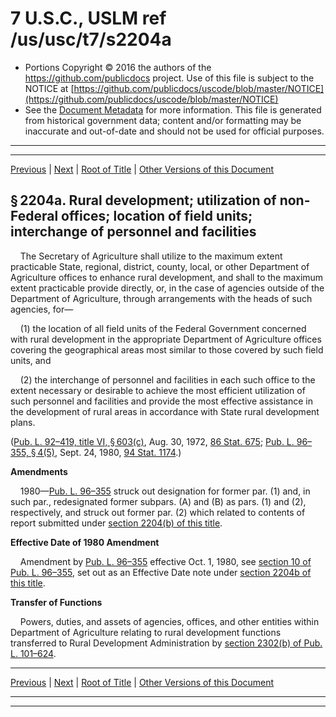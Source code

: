 ---
---

# 7 U.S.C., USLM ref /us/usc/t7/s2204a

* Portions Copyright © 2016 the authors of the https://github.com/publicdocs project.
  Use of this file is subject to the NOTICE at [https://github.com/publicdocs/uscode/blob/master/NOTICE](https://github.com/publicdocs/uscode/blob/master/NOTICE)
* See the [Document Metadata](././../../../..//README.md) for more information.
  This file is generated from historical government data; content and/or formatting may be inaccurate and out-of-date and should not be used for official purposes.

----------
----------

[Previous](./../../../..//us/usc/t7/ch55/m__us_usc_t7_s2204.md) | [Next](./../../../..//us/usc/t7/ch55/m__us_usc_t7_s2204b.md) | [Root of Title](./../../../../) | [Other Versions of this Document](https://publicdocs.github.io/go/links?ns=uslm&ref=%2Fus%2Fusc%2Ft7%2Fs2204a)

## § 2204a. Rural development; utilization of non-Federal offices; location of field units; interchange of personnel and facilities

    The Secretary of Agriculture shall utilize to the maximum extent practicable State, regional, district, county, local, or other Department of Agriculture offices to enhance rural development, and shall to the maximum extent practicable provide directly, or, in the case of agencies outside of the Department of Agriculture, through arrangements with the heads of such agencies, for—

    (1) the location of all field units of the Federal Government concerned with rural development in the appropriate Department of Agriculture offices covering the geographical areas most similar to those covered by such field units, and

    (2) the interchange of personnel and facilities in each such office to the extent necessary or desirable to achieve the most efficient utilization of such personnel and facilities and provide the most effective assistance in the development of rural areas in accordance with State rural development plans.

([Pub. L. 92–419, title VI, § 603(c)][/us/pl/92/419/s603/c], Aug. 30, 1972, [86 Stat. 675][/us/stat/86/675]; [Pub. L. 96–355, § 4(5)][/us/pl/96/355/s4/5], Sept. 24, 1980, [94 Stat. 1174][/us/stat/94/1174].)

 __Amendments__ 

    1980—[Pub. L. 96–355][/us/pl/96/355] struck out designation for former par. (1) and, in such par., redesignated former subpars. (A) and (B) as pars. (1) and (2), respectively, and struck out former par. (2) which related to contents of report submitted under [section 2204(b) of this title][/us/usc/t7/s2204/b].

 __Effective Date of 1980 Amendment__ 

    Amendment by [Pub. L. 96–355][/us/pl/96/355] effective Oct. 1, 1980, see [section 10 of Pub. L. 96–355][/us/pl/96/355/s10], set out as an Effective Date note under [section 2204b of this title][/us/usc/t7/s2204b].

 __Transfer of Functions__ 

    Powers, duties, and assets of agencies, offices, and other entities within Department of Agriculture relating to rural development functions transferred to Rural Development Administration by [section 2302(b) of Pub. L. 101–624][/us/pl/101/624/s2302/b].

----------

[Previous](./../../../..//us/usc/t7/ch55/m__us_usc_t7_s2204.md) | [Next](./../../../..//us/usc/t7/ch55/m__us_usc_t7_s2204b.md) | [Root of Title](./../../../../) | [Other Versions of this Document](https://publicdocs.github.io/go/links?ns=uslm&ref=%2Fus%2Fusc%2Ft7%2Fs2204a)

----------
----------

[/us/pl/92/419/s603/c]: https://publicdocs.github.io/go/links?ns=uslm&ref=%2Fus%2Fpl%2F92%2F419%2Fs603%2Fc
[/us/stat/86/675]: https://publicdocs.github.io/go/links?ns=uslm&ref=%2Fus%2Fstat%2F86%2F675
[/us/pl/96/355/s4/5]: https://publicdocs.github.io/go/links?ns=uslm&ref=%2Fus%2Fpl%2F96%2F355%2Fs4%2F5
[/us/stat/94/1174]: https://publicdocs.github.io/go/links?ns=uslm&ref=%2Fus%2Fstat%2F94%2F1174
[/us/pl/96/355]: https://publicdocs.github.io/go/links?ns=uslm&ref=%2Fus%2Fpl%2F96%2F355
[/us/usc/t7/s2204/b]: https://publicdocs.github.io/go/links?ns=uslm&ref=%2Fus%2Fusc%2Ft7%2Fs2204%2Fb
[/us/pl/96/355]: https://publicdocs.github.io/go/links?ns=uslm&ref=%2Fus%2Fpl%2F96%2F355
[/us/pl/96/355/s10]: https://publicdocs.github.io/go/links?ns=uslm&ref=%2Fus%2Fpl%2F96%2F355%2Fs10
[/us/usc/t7/s2204b]: https://publicdocs.github.io/go/links?ns=uslm&ref=%2Fus%2Fusc%2Ft7%2Fs2204b
[/us/pl/101/624/s2302/b]: https://publicdocs.github.io/go/links?ns=uslm&ref=%2Fus%2Fpl%2F101%2F624%2Fs2302%2Fb


